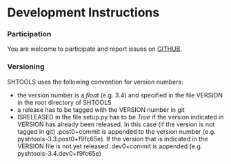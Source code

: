 # Development Instructions

### Participation
You are welcome to participate and report issues on
[GITHUB](www.github.com/SHTOOLS/SHTOOLS).

### Versioning

SHTOOLS uses the following convention for version numbers:
* the version number is a *float* (e.g. 3.4) and specified in the file
  VERSION in the root directory of SHTOOLS
* a release has to be tagged with the VERSION number in git
* ISRELEASED in the file setup.py has to be *True* if the version indicated in
  VERSION has already been released. In this case (if the version is not tagged in git)
  .post0+commit is appended to the version number (e.g. pyshtools-3.3.post0+f9fc65e).
  If the version that is indicated in the VERSION file is not yet released .dev0+commit is appended (e.g. pyshtools-3.4.dev0+f9fc65e)
